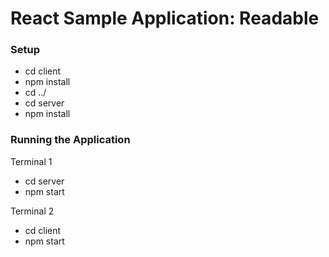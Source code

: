 # React Sample Application: Readable

### Setup

* cd client
* npm install
* cd ../
* cd server
* npm install

### Running the Application

Terminal 1

* cd server
* npm start

Terminal 2

* cd client
* npm start
